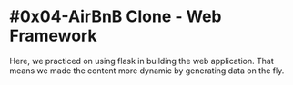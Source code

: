 # #0x04-AirBnB Clone - Web Framework

Here, we practiced on using flask in building the web application. That means we made the content more dynamic by generating data on the fly.

